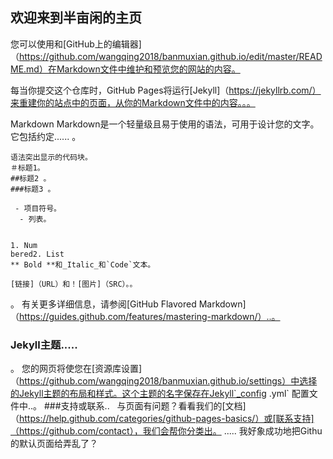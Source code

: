 ## 欢迎来到半亩闲的主页

您可以使用和[GitHub上的编辑器]（https://github.com/wangqing2018/banmuxian.github.io/edit/master/README.md）在Markdown文件中维护和预览您的网站的内容。

每当你提交这个仓库时，GitHub Pages将运行[Jekyll]（https://jekyllrb.com/）来重建你的站点中的页面，从你的Markdown文件中的内容。。。

Markdown Markdown是一个轻量级且易于使用的语法，可用于设计您的文字。它包括约定......
。
```降价。
语法突出显示的代码块。
＃标题1。
##标题2 。
###标题3 。

 - 项目符号。
  - 列表。


1. Num
bered2. List
** Bold **和_Italic_和`Code`文本。

[链接]（URL）和！[图片]（SRC）。。
```
。
有关更多详细信息，请参阅[GitHub Flavored Markdown]（https://guides.github.com/features/mastering-markdown/）..。
### Jekyll主题.....
。
您的网页将使您在[资源库设置]（https://github.com/wangqing2018/banmuxian.github.io/settings）中选择的Jekyll主题的布局和样式。这个主题的名字保存在Jekyll`_config .yml` 配置文件中..。
###支持或联系..
   与页面有问题？看看我们的[文档]（https://help.github.com/categories/github-pages-basics/）或[联系支持]（https://github.com/contact），我们会帮你分类出。
.....
我好象成功地把Githu的默认页面给弄乱了？

